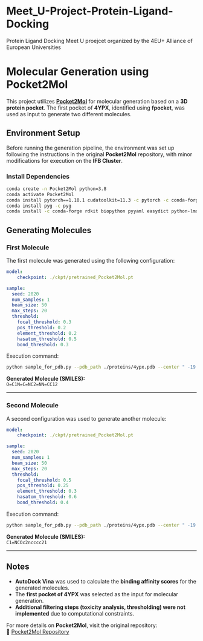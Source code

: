# Meet_U-Project-Protein-Ligand-Docking
Protein Ligand Docking Meet U proejcet organized by the 4EU+ Alliance of European Universities

# Molecular Generation using Pocket2Mol

This project utilizes **[Pocket2Mol](https://github.com/pengxingang/Pocket2Mol)** for molecular generation based on a **3D protein pocket**. The first pocket of **4YPX**, identified using **fpocket**, was used as input to generate two different molecules.

## Environment Setup
Before running the generation pipeline, the environment was set up following the instructions in the original **Pocket2Mol** repository, with minor modifications for execution on the **IFB Cluster**.

### Install Dependencies
```bash
conda create -n Pocket2Mol python=3.8
conda activate Pocket2Mol
conda install pytorch==1.10.1 cudatoolkit=11.3 -c pytorch -c conda-forge
conda install pyg -c pyg
conda install -c conda-forge rdkit biopython pyyaml easydict python-lmdb
```

## Generating Molecules

### **First Molecule**
The first molecule was generated using the following configuration:

```yaml
model:
    checkpoint: ./ckpt/pretrained_Pocket2Mol.pt

sample:
  seed: 2020
  num_samples: 1
  beam_size: 50
  max_steps: 20
  threshold:
    focal_threshold: 0.3
    pos_threshold: 0.2
    element_threshold: 0.2
    hasatom_threshold: 0.5
    bond_threshold: 0.3
```
Execution command:
```bash
python sample_for_pdb.py --pdb_path ./proteins/4ypx.pdb --center " -19.50667162, 40.72684535, -9.71524278" --device cpu
```
**Generated Molecule (SMILES):**  
`O=C1N=C=NC2=NN=CC12`

---

### **Second Molecule**
A second configuration was used to generate another molecule:

```yaml
model:
    checkpoint: ./ckpt/pretrained_Pocket2Mol.pt

sample:
  seed: 2020
  num_samples: 1
  beam_size: 50
  max_steps: 20
  threshold:
    focal_threshold: 0.5
    pos_threshold: 0.25
    element_threshold: 0.3
    hasatom_threshold: 0.6
    bond_threshold: 0.4
```
Execution command:
```bash
python sample_for_pdb.py --pdb_path ./proteins/4ypx.pdb --center " -19.50667162, 40.72684535, -9.71524278" --device cpu
```
**Generated Molecule (SMILES):**  
`C1=NCOc2ncccc21`

---

## Notes
- **AutoDock Vina** was used to calculate the **binding affinity scores** for the generated molecules.
- The **first pocket of 4YPX** was selected as the input for molecular generation.
- **Additional filtering steps (toxicity analysis, thresholding) were not implemented** due to computational constraints.

For more details on **Pocket2Mol**, visit the original repository:  
🔗 [Pocket2Mol Repository](https://github.com/pengxingang/Pocket2Mol)
